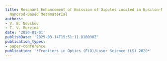 ```yaml
---
title: Resonant Enhancement of Emission of Dipoles Located in Epsilon-Near-Zero Metal
  Nanorod-Based Metamaterial
authors:
- V. B. Novikov
- T. V. Murzina
date: '2020-01-01'
publishDate: '2025-03-14T15:51:11.818090Z'
publication_types:
- paper-conference
publication: '*Frontiers in Optics (FiO)/Laser Science (LS) 2020*'
---
```


